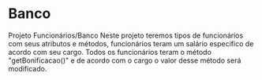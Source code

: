 # Banco
Projeto Funcionários/Banco
Neste projeto teremos tipos de funcionários com seus atributos e métodos, funcionários teram um salário especifico de acordo com seu cargo.
Todos os funcionários teram o método "getBonificacao()" e de acordo com o cargo o valor desse método será modificado.
